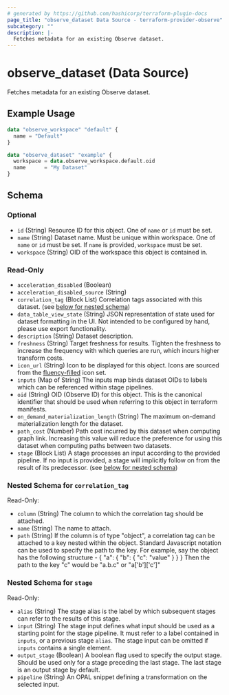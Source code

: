 ```yaml
---
# generated by https://github.com/hashicorp/terraform-plugin-docs
page_title: "observe_dataset Data Source - terraform-provider-observe"
subcategory: ""
description: |-
  Fetches metadata for an existing Observe dataset.
---
```


# observe_dataset (Data Source)

Fetches metadata for an existing Observe dataset.

## Example Usage

```terraform
data "observe_workspace" "default" {
  name = "Default"
}

data "observe_dataset" "example" {
  workspace = data.observe_workspace.default.oid
  name      = "My Dataset"
}
```

<!-- schema generated by tfplugindocs -->
## Schema

### Optional

- `id` (String) Resource ID for this object.
One of `name` or `id` must be set.
- `name` (String) Dataset name. Must be unique within workspace.
One of `name` or `id` must be set. If `name` is provided, `workspace` must be set.
- `workspace` (String) OID of the workspace this object is contained in.

### Read-Only

- `acceleration_disabled` (Boolean)
- `acceleration_disabled_source` (String)
- `correlation_tag` (Block List) Correlation tags associated with this dataset. (see [below for nested schema](#nestedblock--correlation_tag))
- `data_table_view_state` (String) JSON representation of state used for dataset formatting in the UI. Not intended to be configured by hand, please use export functionality.
- `description` (String) Dataset description.
- `freshness` (String) Target freshness for results. Tighten the freshness to increase the
frequency with which queries are run, which incurs higher transform costs.
- `icon_url` (String) Icon to be displayed for this object. Icons are sourced from the [fluency-filled](https://icons8.com/icons/fluency-systems-filled) icon set.
- `inputs` (Map of String) The inputs map binds dataset OIDs to labels which can be referenced within
stage pipelines.
- `oid` (String) OID (Observe ID) for this object. This is the canonical identifier that
should be used when referring to this object in terraform manifests.
- `on_demand_materialization_length` (String) The maximum on-demand materialization length for the dataset.
- `path_cost` (Number) Path cost incurred by this dataset when computing graph link. Increasing
this value will reduce the preference for using this dataset when computing
paths between two datasets.
- `stage` (Block List) A stage processes an input according to the provided pipeline. If no
input is provided, a stage will implicitly follow on from the result of
its predecessor. (see [below for nested schema](#nestedblock--stage))

<a id="nestedblock--correlation_tag"></a>
### Nested Schema for `correlation_tag`

Read-Only:

- `column` (String) The column to which the correlation tag should be attached.
- `name` (String) The name to attach.
- `path` (String) If the column is of type "object", a correlation tag can be attached to a
key nested within the object. Standard Javascript notation can be used to specify the path to the key.
For example, say the object has the following structure -
{
  "a": {
    "b": {
      "c": "value"
    }
  }
}
Then the path to the key "c" would be "a.b.c" or "a['b']['c']"


<a id="nestedblock--stage"></a>
### Nested Schema for `stage`

Read-Only:

- `alias` (String) The stage alias is the label by which subsequent stages can refer to the
results of this stage.
- `input` (String) The stage input defines what input should be used as a starting point for
the stage pipeline. It must refer to a label contained in `inputs`, or a
previous stage `alias`. The stage input can be omitted if `inputs`
contains a single element.
- `output_stage` (Boolean) A boolean flag used to specify the output stage. Should be used only for
a stage preceding the last stage. The last stage is an output stage by default.
- `pipeline` (String) An OPAL snippet defining a transformation on the selected input.
